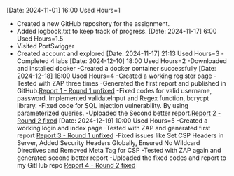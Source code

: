 [Date: 2024-11-01] 16:00  Used Hours=1 
- Created a new GitHub repository for the assignment.
- Added logbook.txt to keep track of progress.
[Date: 2024-11-17] 6:00  Used Hours=1.5
- Visited PortSwigger
- Created account and explored
[Date: 2024-11-17] 21:13 Used Hours=3 
-Completed 4 labs 
[Date: 2024-12-10] 18:00 Used Hours=2
-Downloaded and installed docker
-Created a docker container successfully
[Date: 2024-12-18] 18:00 Used Hours=4
-Created a working register page
  -Tested with ZAP three times
  -Generated the first report and published in GitHub.[Report 1 - Round 1 unfixed](./Registration_page_unfixed_test_report.md) 
  -Fixed codes for valid username, password. Implemented validateInput and Regex function, bcrycpt library.
  -Fixed code for SQL injection vulnerability. By using parameterized queries.
  -Uploaded the Second better report.[Report 2 - Round 2 fixed](./registration_page_fixed_test_report-.md)
  [Date: 2024-12-19] 10:00 Used Hours=5
  -Created a working login and index page
  -Tested with ZAP and generated first report [Report 3 - Round 1 unfixed](./login_index_page_unfixed_test_report.md)
  -Fixed issues like Set CSP Headers in Server, Added Security Headers Globally, Ensured No Wildcard Directives and Removed Meta Tag for CSP
  -Tested with ZAP again and generated second better report 
  -Uploaded the fixed codes and report to my GitHub repo [Report 4 - Round 2 fixed](./login_index_page_fixed_test_report.md)
  
  
  
